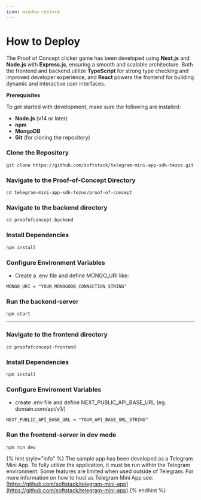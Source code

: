 ```yaml
---
icon: window-restore
---
```


# How to Deploy

The Proof of Concept clicker game has been developed using **Next.js** and **Node.js** with **Express.js**, ensuring a smooth and scalable architecture. Both the frontend and backend utilize **TypeScript** for strong type checking and improved developer experience, and **React** powers the frontend for building dynamic and interactive user interfaces.

**Prerequisites**

To get started with development, make sure the following are installed:

* **Node.js** (v14 or later)
* **npm**
* **MongoDB**
* **Git** (for cloning the repository)

### Clone the Repository

```
git clone https://github.com/softstack/telegram-mini-app-sdk-tezos.git
```

### Navigate to the Proof-of-Concept Directory

```
cd telegram-mini-app-sdk-tezos/proof-of-concept
```

### Navigate to the backend directory

```
cd proofofconcept-backend
```

### Install Dependencies

```
npm install
```

### Configure Environment Variables

* Create a .env file and define MONGO\_URI like:

```
MONGO_URI = "YOUR_MONOGODB_CONNECTION_STRING"
```

### Run the backend-server

```
npm start
```

***

### Navigate to the frontend directory

```
cd proofofconcept-frontend
```

### Install Dependencies

```
npm install
```

### Configure Enviroment Variables

* create .env file and define NEXT\_PUBLIC\_API\_BASE\_URL (eg. domain.com/api/v1/)

```
NEXT_PUBLIC_API_BASE_URL = "YOUR_API_BASE_URL_STRING"
```

### Run the frontend-server in dev mode

```
npm run dev
```

{% hint style="info" %}
The sample app has been developed as a Telegram Mini App. To fully utilize the application, it must be run within the Telegram environment. Some features are limited when used outside of Telegram. For more information on how to host as Telegram Mini App see: [https://github.com/softstack/telegram-mini-app](https://github.com/softstack/telegram-mini-app)
{% endhint %}
